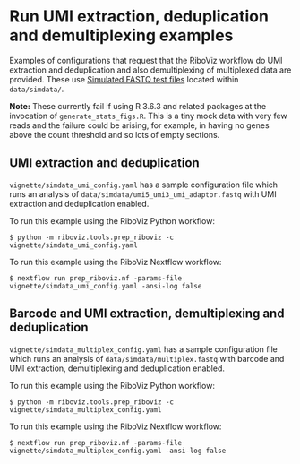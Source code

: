 # Run UMI extraction, deduplication and demultiplexing examples

Examples of configurations that request that the RiboViz workflow do UMI extraction and deduplication and also demultiplexing of multiplexed data are provided. These use [Simulated FASTQ test files](../reference/data.md#simulated-fastq-test-files) located within `data/simdata/`.

**Note:** These currently fail if using R 3.6.3 and related packages at the invocation of `generate_stats_figs.R`. This is a tiny mock data with very few reads and the failure could be arising, for example, in having no genes above the count threshold and so lots of empty sections.

## UMI extraction and deduplication

`vignette/simdata_umi_config.yaml` has a sample configuration file which runs an analysis of `data/simdata/umi5_umi3_umi_adaptor.fastq` with UMI extraction and deduplication enabled.

To run this example using the RiboViz Python workflow:

```console
$ python -m riboviz.tools.prep_riboviz -c vignette/simdata_umi_config.yaml 
```

To run this example using the RiboViz Nextflow workflow:

```console
$ nextflow run prep_riboviz.nf -params-file vignette/simdata_umi_config.yaml -ansi-log false
```

## Barcode and UMI extraction, demultiplexing and deduplication

`vignette/simdata_multiplex_config.yaml` has a sample configuration file which runs an analysis of `data/simdata/multiplex.fastq` with barcode and UMI extraction, demultiplexing and deduplication enabled.

To run this example using the RiboViz Python workflow:

```console
$ python -m riboviz.tools.prep_riboviz -c vignette/simdata_multiplex_config.yaml 
```

To run this example using the RiboViz Nextflow workflow:

```console
$ nextflow run prep_riboviz.nf -params-file vignette/simdata_multiplex_config.yaml -ansi-log false
```
